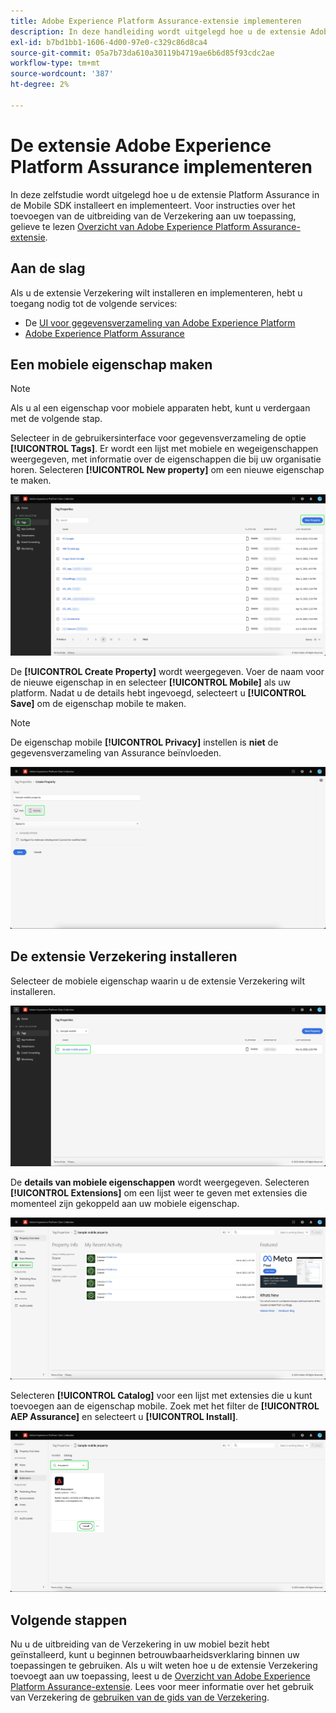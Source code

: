 ```yaml
---
title: Adobe Experience Platform Assurance-extensie implementeren
description: In deze handleiding wordt uitgelegd hoe u de extensie Adobe Experience Platform Assurance implementeert en installeert.
exl-id: b7bd1bb1-1606-4d00-97e0-c329c86d8ca4
source-git-commit: 05a7b73da610a30119b4719ae6b6d85f93cdc2ae
workflow-type: tm+mt
source-wordcount: '387'
ht-degree: 2%

---
```


# De extensie Adobe Experience Platform Assurance implementeren

In deze zelfstudie wordt uitgelegd hoe u de extensie Platform Assurance in de Mobile SDK installeert en implementeert. Voor instructies over het toevoegen van de uitbreiding van de Verzekering aan uw toepassing, gelieve te lezen [Overzicht van Adobe Experience Platform Assurance-extensie](https://developer.adobe.com/client-sdks/documentation/platform-assurance-sdk/#add-the-aep-assurance-extension-to-your-app).

## Aan de slag

Als u de extensie Verzekering wilt installeren en implementeren, hebt u toegang nodig tot de volgende services:

- De [UI voor gegevensverzameling van Adobe Experience Platform](https://experience.adobe.com/#/data-collection/)
- [Adobe Experience Platform Assurance](https://experience.adobe.com/assurance)

## Een mobiele eigenschap maken

>[!NOTE]
>
>Als u al een eigenschap voor mobiele apparaten hebt, kunt u verdergaan met de volgende stap.

Selecteer in de gebruikersinterface voor gegevensverzameling de optie **[!UICONTROL Tags]**. Er wordt een lijst met mobiele en wegeigenschappen weergegeven, met informatie over de eigenschappen die bij uw organisatie horen. Selecteren **[!UICONTROL New property]** om een nieuwe eigenschap te maken.

![De knop Nieuwe eigenschap wordt gemarkeerd en geeft aan wat u selecteert om een nieuwe eigenschap te maken](./images/implement-assurance/create-new-property.png)

De **[!UICONTROL Create Property]** wordt weergegeven. Voer de naam voor de nieuwe eigenschap in en selecteer **[!UICONTROL Mobile]** als uw platform. Nadat u de details hebt ingevoegd, selecteert u **[!UICONTROL Save]** om de eigenschap mobile te maken.

>[!NOTE]
>
>De eigenschap mobile **[!UICONTROL Privacy]** instellen is **niet** de gegevensverzameling van Assurance beïnvloeden.

![De pagina Eigenschap maken wordt weergegeven. U kunt hier informatie over uw mobiele eigenschap invoegen.](./images/implement-assurance/create-property.png)

## De extensie Verzekering installeren

Selecteer de mobiele eigenschap waarin u de extensie Verzekering wilt installeren.

![De pagina Eigenschappen van tag wordt weergegeven en de geselecteerde eigenschap mobile wordt gemarkeerd.](./images/implement-assurance/select-mobile-property.png)

De **details van mobiele eigenschappen** wordt weergegeven. Selecteren **[!UICONTROL Extensions]** om een lijst weer te geven met extensies die momenteel zijn gekoppeld aan uw mobiele eigenschap.

![De pagina met details over mobiele eigenschappen wordt weergegeven. Informatie over recente activiteiten wordt weergegeven. Het tabblad Extensies is gemarkeerd.](./images/implement-assurance/tag-properties.png)

Selecteren **[!UICONTROL Catalog]** voor een lijst met extensies die u kunt toevoegen aan de eigenschap mobile. Zoek met het filter de **[!UICONTROL AEP Assurance]** en selecteert u **[!UICONTROL Install]**.

![De extensiecatalogus wordt weergegeven. De extensie Verzekering wordt gefilterd voor en weergegeven, met de knop Installeren gemarkeerd.](./images/implement-assurance/assurance-extension.png)

## Volgende stappen

Nu u de uitbreiding van de Verzekering in uw mobiel bezit hebt geïnstalleerd, kunt u beginnen betrouwbaarheidsverklaring binnen uw toepassingen te gebruiken. Als u wilt weten hoe u de extensie Verzekering toevoegt aan uw toepassing, leest u de [Overzicht van Adobe Experience Platform Assurance-extensie](https://developer.adobe.com/client-sdks/documentation/platform-assurance-sdk/#add-the-aep-assurance-extension-to-your-app). Lees voor meer informatie over het gebruik van Verzekering de [gebruiken van de gids van de Verzekering](./using-assurance.md).
